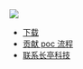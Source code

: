 <img src="./assets/compare.png" class="noresize">

 - [下载](https://github.com/chaitin/xray/releases)
 - [贡献 poc 流程](/guide/contribute)
 - [联系长亭科技](https://www.chaitin.cn/zh/xray)
